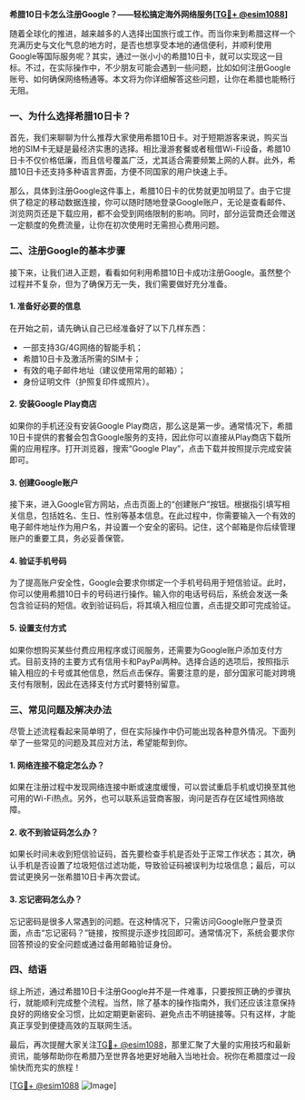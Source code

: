 **希腊10日卡怎么注册Google？——轻松搞定海外网络服务[[TG💪+ @esim1088](https://t.me/s/esim1088)]**

随着全球化的推进，越来越多的人选择出国旅行或工作。而当你来到希腊这样一个充满历史与文化气息的地方时，是否也想享受本地的通信便利，并顺利使用Google等国际服务呢？其实，通过一张小小的希腊10日卡，就可以实现这一目标。不过，在实际操作中，不少朋友可能会遇到一些问题，比如如何注册Google账号、如何确保网络畅通等。本文将为你详细解答这些问题，让你在希腊也能畅行无阻。

### 一、为什么选择希腊10日卡？

首先，我们来聊聊为什么推荐大家使用希腊10日卡。对于短期游客来说，购买当地的SIM卡无疑是最经济实惠的选择。相比漫游套餐或者租借Wi-Fi设备，希腊10日卡不仅价格低廉，而且信号覆盖广泛，尤其适合需要频繁上网的人群。此外，希腊10日卡还支持多种语言界面，方便不同国家的用户快速上手。

那么，具体到注册Google这件事上，希腊10日卡的优势就更加明显了。由于它提供了稳定的移动数据连接，你可以随时随地登录Google账户，无论是查看邮件、浏览网页还是下载应用，都不会受到网络限制的影响。同时，部分运营商还会赠送一定额度的免费流量，让你在初次使用时无需担心费用问题。

### 二、注册Google的基本步骤

接下来，让我们进入正题，看看如何利用希腊10日卡成功注册Google。虽然整个过程并不复杂，但为了确保万无一失，我们需要做好充分准备。

#### 1. 准备好必要的信息

在开始之前，请先确认自己已经准备好了以下几样东西：
- 一部支持3G/4G网络的智能手机；
- 希腊10日卡及激活所需的SIM卡；
- 有效的电子邮件地址（建议使用常用的邮箱）；
- 身份证明文件（护照复印件或照片）。

#### 2. 安装Google Play商店

如果你的手机还没有安装Google Play商店，那么这是第一步。通常情况下，希腊10日卡提供的套餐会包含Google服务的支持，因此你可以直接从Play商店下载所需的应用程序。打开浏览器，搜索“Google Play”，点击下载并按照提示完成安装即可。

#### 3. 创建Google账户

接下来，进入Google官方网站，点击页面上的“创建账户”按钮。根据指引填写相关信息，包括姓名、生日、性别等基本信息。在此过程中，你需要输入一个有效的电子邮件地址作为用户名，并设置一个安全的密码。记住，这个邮箱是你后续管理账户的重要工具，务必妥善保管。

#### 4. 验证手机号码

为了提高账户安全性，Google会要求你绑定一个手机号码用于短信验证。此时，你可以使用希腊10日卡的号码进行操作。输入你的电话号码后，系统会发送一条包含验证码的短信。收到验证码后，将其填入相应位置，点击提交即可完成验证。

#### 5. 设置支付方式

如果你想购买某些付费应用程序或订阅服务，还需要为Google账户添加支付方式。目前支持的主要方式有信用卡和PayPal两种。选择合适的选项后，按照指示输入相应的卡号或其他信息，然后点击保存。需要注意的是，部分国家可能对跨境支付有限制，因此在选择支付方式时要特别留意。

### 三、常见问题及解决办法

尽管上述流程看起来简单明了，但在实际操作中仍可能出现各种意外情况。下面列举了一些常见的问题及其应对方法，希望能帮到你。

#### 1. 网络连接不稳定怎么办？

如果在注册过程中发现网络连接中断或速度缓慢，可以尝试重启手机或切换至其他可用的Wi-Fi热点。另外，也可以联系运营商客服，询问是否存在区域性网络故障。

#### 2. 收不到验证码怎么办？

如果长时间未收到短信验证码，首先要检查手机是否处于正常工作状态；其次，确认手机是否设置了垃圾短信过滤功能，导致验证码被误判为垃圾信息；最后，可以尝试更换另一张希腊10日卡再次尝试。

#### 3. 忘记密码怎么办？

忘记密码是很多人常遇到的问题。在这种情况下，只需访问Google账户登录页面，点击“忘记密码？”链接，按照提示逐步找回即可。通常情况下，系统会要求你回答预设的安全问题或通过备用邮箱验证身份。

### 四、结语

综上所述，通过希腊10日卡注册Google并不是一件难事，只要按照正确的步骤执行，就能顺利完成整个流程。当然，除了基本的操作指南外，我们还应该注意保持良好的网络安全习惯，比如定期更新密码、避免点击不明链接等。只有这样，才能真正享受到便捷高效的互联网生活。

最后，再次提醒大家关注[TG💪+ @esim1088](https://t.me/s/esim1088)，那里汇聚了大量的实用技巧和最新资讯，能够帮助你在希腊乃至世界各地更好地融入当地社会。祝你在希腊度过一段愉快而充实的旅程！

[[TG💪+ @esim1088](https://t.me/s/esim1088) ![Image](https://i.postimg.cc/4NQfJmqS/Snipaste-2025-05-13-00-14-12.png)]